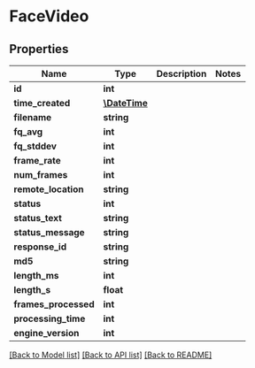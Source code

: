 # FaceVideo

## Properties
Name | Type | Description | Notes
------------ | ------------- | ------------- | -------------
**id** | **int** |  | 
**time_created** | [**\DateTime**](\DateTime.md) |  | 
**filename** | **string** |  | 
**fq_avg** | **int** |  | 
**fq_stddev** | **int** |  | 
**frame_rate** | **int** |  | 
**num_frames** | **int** |  | 
**remote_location** | **string** |  | 
**status** | **int** |  | 
**status_text** | **string** |  | 
**status_message** | **string** |  | 
**response_id** | **string** |  | 
**md5** | **string** |  | 
**length_ms** | **int** |  | 
**length_s** | **float** |  | 
**frames_processed** | **int** |  | 
**processing_time** | **int** |  | 
**engine_version** | **int** |  | 

[[Back to Model list]](../README.md#documentation-for-models) [[Back to API list]](../README.md#documentation-for-api-endpoints) [[Back to README]](../README.md)



